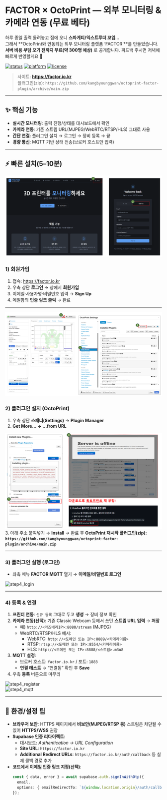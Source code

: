 # FACTOR × OctoPrint — 외부 모니터링 & 카메라 연동 (무료 베타)

하루 종일 출력 돌려놓고 집에 오니 **스파게티/익스트루더 꼬임**…  
그래서 **OctoPrint와 연동되는 외부 모니터링 플랫폼 ‘FACTOR’**를 만들었습니다.  
**서버 비용 부담 오기 전까지 무료(약 300명 예상)** 로 공개합니다. 피드백 주시면 저녁에 빠르게 반영할게요 🙌

[![status](https://img.shields.io/badge/status-beta-blue)]()
[![platform](https://img.shields.io/badge/OctoPrint-plugin-green)]()
[![license](https://img.shields.io/badge/license-MIT-lightgrey)]()

> 사이트: **https://factor.io.kr**  
> 플러그인(zip): `https://github.com/kangbyounggwan/octoprint-factor-plugin/archive/main.zip`

---

## ✨ 핵심 기능

- **실시간 모니터링**: 출력 진행/상태를 대시보드에서 확인
- **카메라 연동**: 기존 스트림 URL(MJPEG/WebRTC/RTSP/HLS) 그대로 사용
- **간단 연결**: 플러그인 설치 → 로그인 → 장비 등록 → 끝
- **경량 통신**: MQTT 기반 상태 전송(브로커 호스트만 입력)

---

## ⚡ 빠른 설치(5–10분)


![step1](docs/1단계.png)

### 1) 회원가입

1. 접속: https://factor.io.kr  
2. 우측 상단 **로그인** → 창에서 **회원가입**  
3. 이메일·사용자명·비밀번호 입력 → **Sign Up**  
4. 메일함의 **인증 링크 클릭** → 완료



---
![step2](docs/2단계.png)  

### 2) 플러그인 설치 (OctoPrint)

1. 우측 상단 **스패너(Settings)** → **Plugin Manager**  
2. **Get More… → …from URL**  

![step3_install](docs/2-1단계.png)
3. 아래 주소 붙여넣기 → **Install** → 완료 후 **OctoPrint 재시작**
**플러그인(zip): `https://github.com/kangbyounggwan/octoprint-factor-plugin/archive/main.zip`**


---

### 3) 플러그인 실행 (로그인)

- 좌측 메뉴 **FACTOR MQTT** 열기 → **이메일/비밀번호 로그인**

![step4_login](docs/step4_login.png)

---

### 4) 등록 & 연결

1. **프린터 연동**: `신규 등록` 그대로 두고 **생성** → 장비 정보 확인  
2. **카메라 연동(선택)**: 기존 Classic Webcam 등에서 쓰던 **스트림 URL 입력** → **저장**  
   - 예) `http://<라즈베리IP>:8080/stream` (MJPEG)  
   - WebRTC/RTSP/HLS 예시:
     - WebRTC: `http://<도메인 또는 IP>:8889/<카메라이름>`
     - RTSP: `rtsp://<도메인 또는 IP>:8554/<카메라이름>`
     - HLS: `http://<도메인 또는 IP>:8888/<스트림>.m3u8`
3. **MQTT 설정**:  
   - 브로커 호스트: `factor.io.kr` / 포트: `1883`  
   - **연결 테스트** → “연결됨” 확인 후 **Save**
4. 우측 **등록** 버튼으로 마무리

![step4_register](docs/step4_register.png)  
![step4_mqtt](docs/step4_mqtt.png)

---

## 🔧 환경/설정 팁

- **브라우저 보안**: HTTPS 페이지에서 **비보안(MJPEG/RTSP 등)** 스트림은 차단될 수 있어 **HTTPS/WSS** 권장  
- **Supabase 인증 리다이렉트**:
  - 대시보드: *Authentication → URL Configuration*  
  - **Site URL**: `https://factor.io.kr`  
  - **Additional Redirect URLs**: `https://factor.io.kr/auth/callback` 등 실제 콜백 경로 추가
- **코드에서 이메일 인증 링크 지정(선택)**:
  ```ts
  const { data, error } = await supabase.auth.signInWithOtp({
    email,
    options: { emailRedirectTo: `${window.location.origin}/auth/callback` },
  });